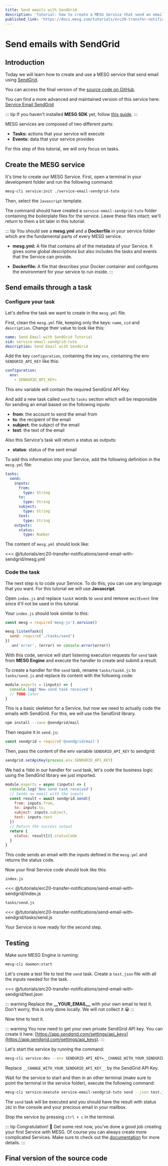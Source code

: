 ```yaml
---
title: Send emails with SendGrid
description: 'Tutorial: how to create a MESG Service that send an email through the SendGrid API'
published_link: 'https://docs.mesg.com/tutorials/erc20-transfer-notifications/send-emails-with-sendgrid.html'
---
```


# Send emails with SendGrid

## Introduction

Today we will learn how to create and use a MESG service that send email using [SendGrid](https://sendgrid.com).

You can access the final version of the [source code on GitHub](https://github.com/mesg-foundation/docs/tree/master/tutorials/erc20-transfer-notifications/send-email-with-sendgrid).

You can find a more advanced and maintained version of this service here: [Service Email SendGrid](https://github.com/mesg-foundation/service-email-sendgrid)

::: tip
If you haven't installed **MESG SDK** yet, follow [this guide](/guide/installation.md).
:::

MESG services are composed of two different parts:

* **Tasks:** actions that your service will execute
* **Events:** data that your service provides

For this step of this tutorial, we will only focus on tasks.

## Create the MESG service

It's time to create our MESG Service. First, open a terminal in your development folder and run the following command:

```bash
mesg-cli service:init ./service-email-sendgrid-tuto
```

Then, select the `Javascript` template.

The command should have created a `service-email-sendgrid-tuto` folder containing the boilerplate files for the service.
Leave these files intact; we'll return to them a bit later in this tutorial.

::: tip
You should see a **mesg.yml** and a **Dockerfile** in your service folder which are the fundamental parts of every MESG service.

* **mesg.yml:** A file that contains all of the metadata of your Service. It gives some global descriptions but also includes the tasks and events that the Service can provide.

* **Dockerfile:** A file that describes your Docker container and configures the environment for your service to run inside.
:::

## Send emails through a task

### Configure your task

Let's define the task we want to create in the `mesg.yml` file.

First, clean the `mesg.yml` file, keeping only the keys: `name`, `sid` and `description`. Change their value to look like this:

```yaml
name: Send Email with SendGrid Tutorial
sid: service-email-sendgrid-tuto
description: Send Email with SendGrid
```

Add the key `configuration`, containing the key `env`, containing the env `SENDGRID_API_KEY` like this:

```yaml
configuration:
  env:
    - SENDGRID_API_KEY=
```

This env variable will contain the required SendGrid API Key.

And add a new task called `send` to `tasks` section which will be responsible for sending an email based on the following inputs:

* **from**: the account to send the email from
* **to**: the recipient of the email
* **subject**: the subject of the email
* **text**: the text of the email

Also this Service's task will return a status as outputs:

* **status**: status of the sent email

To add this information into your Service, add the following definition in the `mesg.yml` file:

```yaml
tasks:
  send:
    inputs:
      from:
        type: String
      to:
        type: String
      subject:
        type: String
      text:
        type: String
    outputs:
      status:
        type: Number
```

The content of `mesg.yml` should look like:

<<< @/tutorials/erc20-transfer-notifications/send-email-with-sendgrid/mesg.yml

### Code the task

The next step is to code your Service. To do this, you can use any language that you want. For this tutorial we will use **Javascript**.

Open `index.js` and replace `taskX` words to `send` and remove `emitEvent` line since it'll not be used in this tutorial.

Your `index.js` should look similar to this:

```javascript
const mesg = require('mesg-js').service()

mesg.listenTask({
  send: require('./tasks/send')
})
  .on('error', (error) => console.error(error))
```

With this code, service will start listening execution requests for `send` task from **MESG Engine** and execute the handler to create and submit a result.

To create a handler for the `send` task, rename `tasks/taskX.js` to `tasks/send.js` and replace its content with the following code:

```javascript
module.exports = (inputs) => {
  console.log('New send task received')
  // TODO later
}
```

This is a basic skeleton for a Service, but now we need to actually code the emails with SendGrid. For this, we will use the SendGrid library.

```bash
npm install --save @sendgrid/mail
```

Then require it in `send.js`:

```javascript
const sendgrid = require('@sendgrid/mail')
```

Then, pass the content of the env variable `SENDGRID_API_KEY` to sendgrid:
```javascript
sendgrid.setApiKey(process.env.SENDGRID_API_KEY)
```

We had a `TODO` in our handler for `send` task, let's code the business logic using the SendGrid library we just imported.

```javascript
module.exports = async (inputs) => {
  console.log('New send task received')
  // Sends an email with the inputs
  const result = await sendgrid.send({
    from: inputs.from,
    to: inputs.to,
    subject: inputs.subject,
    text: inputs.text
  })
  // Return the success output
  return {
    status: result[0].statusCode
  }
}
```

This code sends an email with the inputs defined in the `mesg.yml` and returns the status code.

Now your final Service code should look like this:

`index.js`

<<< @/tutorials/erc20-transfer-notifications/send-email-with-sendgrid/index.js

`tasks/send.js`

<<< @/tutorials/erc20-transfer-notifications/send-email-with-sendgrid/tasks/send.js

Your Service is now ready for the second step.

## Testing

Make sure MESG Engine is running:

```bash
mesg-cli daemon:start
```

Let's create a test file to test the `send` task. Create a `test.json` file with all the inputs needed for the task.

<<< @/tutorials/erc20-transfer-notifications/send-email-with-sendgrid/test.json

::: warning
Replace the **\_\_YOUR\_EMAIL\_\_** with your own email to test it. Don't worry, this is only done locally. We will not collect it 😀
:::

Now time to test it.

::: warning
You now need to get your own private SendGrid API key. You can create it here: [https://app.sendgrid.com/settings/api_keys](https://app.sendgrid.com/settings/api_keys)​.
:::

Let's start the service by running the command:

```bash
mesg-cli service:dev --env SENDGRID_API_KEY=__CHANGE_WITH_YOUR_SENDGRID_API_KEY__
```

Replace `__CHANGE_WITH_YOUR_SENDGRID_API_KEY__` by the SendGrid API Key.

Wait for the service to start and then in an other terminal (make sure to point the terminal in the service folder), execute the following command:

```bash
mesg-cli service:execute service-email-sendgrid-tuto send --json test.json
```

The `send` task will be executed and you should have the result with status `202` in the console and your precious email in your mailbox.

Stop the service by pressing `ctrl + c` in the terminal.

::: tip Congratulation!  🎉
Get some rest now, you've done a good job creating your first Service with MESG. Of course you can always create more complicated Services. Make sure to check out the [documentation](/) for more details.
:::

## Final version of the source code

<card-link url="https://github.com/mesg-foundation/docs/tree/master/tutorials/erc20-transfer-notifications/send-email-with-sendgrid"></card-link>
